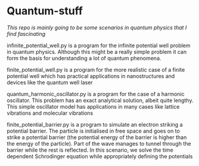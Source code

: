 # Quantum-stuff

*This repo is mainly going to be some scenarios in quantum physics that I find fascinating*

infinite_potential_well.py is a program for the infinite potential well problem in quantum physics. Although this might be a really simple problem
it can form the basis for understanding a lot of quantum phenomena.

finite_potential_well.py is a program for the more realistic case of a finite potential well which has practical applications in nanostructures and 
devices like the quantum well laser

quantum_harmonic_oscillator.py is a program for the case of a harmonic oscillator. This problem has an exact analytical solution, albeit quite lengthy.
This simple oscillator model has applications in many cases like lattice vibrations and molecular vibrations 

finite_potential_barrier.py is a program to simulate an electron striking a potential barrier. The particle is initialised in free space and goes on
to strike a potential barrier (the potential energy of the barrier is higher than the energy of the particle). Part of the wave manages to tunnel through the barrier 
while the rest is reflected. In this scenario, we solve the time dependent Schrodinger equation while appropriately defining the potentials
